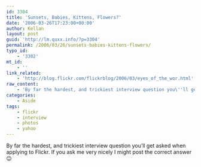 ```yaml
---
id: 3304
title: 'Sunsets, Babies, Kittens, Flowers?'
date: '2006-03-26T17:23:00+00:00'
author: Kellan
layout: post
guid: 'http://lm.quxx.info/?p=3304'
permalink: /2006/03/26/sunsets-babies-kittens-flowers/
typo_id:
    - '3302'
mt_id:
    - ''
link_related:
    - 'http://blog.flickr.com/flickrblog/2006/03/eyes_of_the_wor.html'
raw_content:
    - 'By far the hardest, and trickiest interview question you\''ll get asked when applying to Flickr.  If you ask me very  nicely I might post the correct answer ;)'
categories:
    - Aside
tags:
    - flickr
    - interview
    - photos
    - yahoo
---
```


By far the hardest, and trickiest interview question you’ll get asked when applying to Flickr. If you ask me very nicely I might post the correct answer 😉